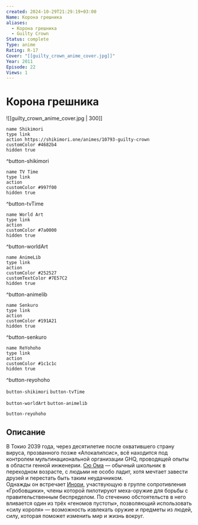 ```yaml
---
created: 2024-10-29T21:29:19+03:00
Name: Корона грешника
aliases:
  - Корона грешника
  - Guilty Crown
Status: complete
Type: anime
Rating: R-17
Cover: "[[guilty_crown_anime_cover.jpg]]"
Year: 2011
Episode: 22
Views: 1
---
```


# Корона грешника

![[guilty_crown_anime_cover.jpg | 300]]

```button
name Shikimori
type link
action https://shikimori.one/animes/10793-guilty-crown
customColor #4682b4
hidden true
```
^button-shikimori

```button
name TV Time
type link
action 
customColor #997f00
hidden true
```
^button-tvTime

```button
name World Art
type link
action 
customColor #7a0000
hidden true
```
^button-worldArt

```button
name AnimeLib
type link
action 
customColor #252527
customTextColor #7E57C2
hidden true
```
^button-animelib

```button
name Senkuro
type link
action 
customColor #191A21
hidden true
```
^button-senkuro

```button
name ReYohoho
type link
action 
customColor #1c1c1c
hidden true
```
^button-reyohoho



`button-shikimori` `button-tvTime`

`button-worldArt` `button-animelib`

`button-reyohoho`

## Описание

В Токио 2039 года, через десятилетие после охватившего страну вируса, прозванного позже «Апокалипсис», всё находится под контролем мультинациональной организации GHQ, проводящей опыты в области генной инженерии. [Сю Ома](https://shikimori.one/characters/43278-shuu-ouma) — обычный школьник в переходном возрасте, с людьми не особо ладит, хотя мечтает завести друзей и перестать быть таким неудачником.  
Однажды он встречает [Инори](https://shikimori.one/characters/43280-inori-yuzuriha), участвующую в группе сопротивления «Гробовщики», члены которой пилотируют меха-оружие для борьбы с правительственным беспределом. По стечению обстоятельств в него вливается один из трёх «геномов пустоты», позволяющий использовать «силу короля» — возможность извлекать оружие и предметы из людей, силу, которая поможет изменить мир и жизнь вокруг.

